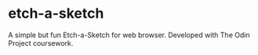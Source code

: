 # etch-a-sketch
A simple but fun Etch-a-Sketch for web browser. Developed with The Odin Project coursework.
